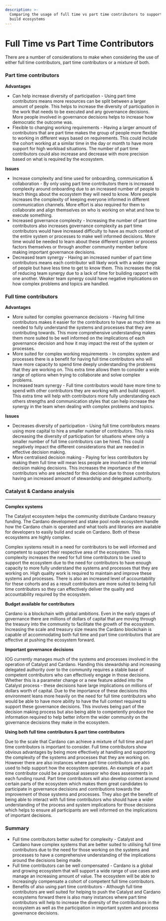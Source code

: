 ```yaml
---
description: >-
  Comparing the usage of full time vs part time contributors to support and
  build ecosystems
---
```


# Full Time vs Part Time Contributors

There are a number of considerations to make when considering the use of either full time contributors, part time contributors or a mixture of both.



### Part time contributors



**Advantages**

* Can help increase diversity of participation - Using part time contributors means more resources can be split between a larger amount of people. This helps to increase the diversity of participation in the work that needs to be executed and any governance decisions. More people involved in governance decisions helps to increase how democratic the outcome was.
* Flexible to changing working requirements - Having a larger amount of contributors that are part time makes the group of people more flexible to working in different ways based on requirements. This could include the cohort working at a similar time in the day or month to have more support for high workload situations. The number of part time contributors could also increase and decrease with more precision based on what is required by the ecosystem.



**Issues**

* Increase complexity and time used for onboarding, communication & collaboration - By only using part time contributors there is increased complexity around onboarding due to an increased number of people to teach things about the ecosystem they will need to know. More people increases the complexity of keeping everyone informed in different communication channels. More effort is also required for them to collaborate and align themselves on who is working on what and how to execute something.
* Increased governance complexity - Increasing the number of part time contributors also increases governance complexity as part time contributors would have increased difficulty to have as much context of the entire system or processes to make well informed decisions. More time would be needed to learn about these different system or process factors themselves or through another community member before making important governance decisions.
* Decreased team synergy - Having an increased number of part time contributors means each contributor will likely work with a wider range of people but have less time to get to know them. This increases the risk of reducing team synergy due to a lack of time for building rapport with one another. Weaker team synergy could have negative implications on how complex problems and topics are handled.



### Full time contributors



**Advantages**

* More suited for complex governance decisions - Having full time contributors makes it easier for the contributors to have as much time as needed to fully understand the systems and processes that they are contributing towards. This more comprehensive understanding makes them more suited to be well informed on the implications of each governance decision and how it may impact the rest of the system or processes.
* More suited for complex working requirements - In complex system and processes there is a benefit for having full time contributors who will have more capacity to spend time deeply understanding the problems that they are working on. This extra time allows them to consider a wide range of options when trying to collaborate and solve complex problems.
* Increased team synergy - Full time contributors would have more time to spend with other contributors they are working with and build rapport. This extra time will help with contributors more fully understanding each others strengths and communication styles that can help increase the synergy in the team when dealing with complex problems and topics.



**Issues**

* Decreases diversity of participation - Using full time contributors means using more capital to hire a smaller number of contributors. This risks decreasing the diversity of participation for situations where only a smaller number of full time contributors can be hired. This could negatively impact the different considerations that are needed in effective decision making.
* More centralised decision making - Paying for less contributors by making them full time will mean less people are involved in the internal decision making decisions. This increases the importance of the contributors who are selected for this decision due to those contributors having an increased amount of stewardship and delegated authority.



### **Catalyst & Cardano analysis**

****

**Complex systems**

The Catalyst ecosystem helps the community distribute Cardano treasury funding. The Cardano development and stake pool node ecosystem handle how the Cardano chain is operated and what tools and libraries are available for developers to easily build and scale on Cardano. Both of these ecosystems are highly complex.

Complex systems result in a need for contributors to be well informed and competent to support their respective area of the ecosystem. This complexity increases the need for full time contributors to be used to support the ecosystem due to the need for contributors to have enough capacity to more fully understand the systems and processes that they are working on. High quality work is required to maintain and improve these systems and processes. There is also an increased level of accountability for these cohorts and as a result contributors are more suited to being full time contributors so they can effectively deliver the quality and accountability required by the ecosystem.



**Budget available for contributors**

Cardano is a blockchain with global ambitions. Even in the early stages of governance there are millions of dollars of capital that are moving through the treasury into the community to facilitate the growth of the ecosystem. Increasing the scale and treasury size means the Cardano blockchain is capable of accommodating both full time and part time contributors that are effective at pushing the ecosystem forward.



**Important governance decisions**

IOG currently manages much of the systems and processes involved in the operation of Catalyst and Cardano. Handing this stewardship and increasing delegated authority over to the community requires a stable base of competent contributors who can effectively engage in those decisions. Whether this is a parameter change or a new feature added into the Catalyst process - these decisions have large implications on millions of dollars worth of capital. Due to the importance of these decisions this environment leans more heavily on the need for full time contributors who would be able to have more ability to have the full context required to support these governance decisions. This involves being part of the decision making process but also being able to competently produce the information required to help better inform the wider community on the governance decisions they make in the ecosystem.



**Using both full time contributors & part time contributors**

Due to the scale that Cardano can achieve a mixture of full time and part time contributors is important to consider. Full time contributors show obvious advantages by being more effectively at handling and supporting the complexity of the systems and processes that they are working on. However there are also instances where part time contributors are also used to help support how the ecosystem operates. An example of a part time contributor could be a proposal assessor who does assessments in each funding round. Part time contributors will also develop context around certain parts of the ecosystem which makes them great candidates to participate in governance decisions and contributions towards the improvement of those systems and processes. They also get the benefit of being able to interact with full time contributors who should have a wider understanding of the process and system implications for those decisions which helps to ensure all participants are well informed on the implications of important decisions.



### Summary

* Full time contributors better suited for complexity - Catalyst and Cardano have complex systems that are better suited to utilising full time contributors due to the need for those working on the systems and processes to have a comprehensive understanding of the implications around the decisions being made.
* Full time contributors can be well compensated - Cardano is a global and growing ecosystem that will support a wide range of use cases and manage an increasing amount of value. The ecosystem will be able to increasingly compensate a cohort of competent full time contributors.
* Benefits of also using part time contributors - Although full time contributors are well suited for helping to push the Catalyst and Cardano ecosystems forward there is also many instances where part time contributors will help to increase the diversity of the contributions in the ecosystem as well as the participation in important system and process governance decisions.
